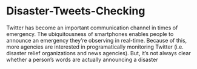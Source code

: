 # Disaster-Tweets-Checking
Twitter has become an important communication channel in times of emergency. The ubiquitousness of smartphones enables people to announce an emergency they’re observing in real-time. Because of this, more agencies are interested in programatically monitoring Twitter (i.e. disaster relief organizations and news agencies).  But, it’s not always clear whether a person’s words are actually announcing a disaster
